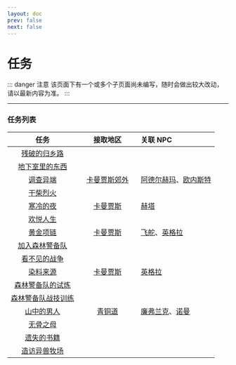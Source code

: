 ```yaml
---
layout: doc
prev: false
next: false
---
```


# 任务

::: danger 注意
该页面下有一个或多个子页面尚未编写，随时会做出较大改动，请以最新内容为准。
:::

---

### 任务列表

| 任务 | 接取地区 | 关联 NPC |
| :-: | :-: | :-- |
| [残破的归乡路](/chs/quest/save_poor_daughter/) |
| [地下室里的东西](/chs/quest/basement_things/) |
| [调查异端](/chs/quest/investigate_cult/) | [卡曼贾斯郊外](#/) | [阿德尔赫玛](#/)、[欧内斯特](#/) |
| [干柴烈火](/chs/quest/find_guy/) |
| [寒冷的夜](/chs/quest/cold_night/) | [卡曼贾斯](#/) | [赫塔](#/) |
| [欢悦人生](/chs/quest/happy_life/) |
| [黄金项链](/chs/quest/gold_necklace/) | [卡曼贾斯](#/) | [飞舵](#/)、[英格拉](#/) |
| [加入森林警备队](/chs/quest/forest_squad_join/) |
| [看不见的战争](/chs/quest/exchange_prisoner/) |
| [染料来源](/chs/quest/collect_purple_flower/) | [卡曼贾斯](#/) | [英格拉](#/) |
| [森林警备队的试炼](/chs/quest/forest_squad_final_training/) |
| [森林警备队战技训练](/chs/quest/forest_squad_training/) |
| [山中的男人](/chs/quest/investigate_fat/) | [青铜道](#/) | [廉弗兰克](#/)、[诺曼](#/) |
| [无骨之母](/chs/quest/feed_boneless/) |
| [遗失的书籍](/chs/quest/lost_book/) |
| [造访异兽牧场](/chs/quest/visit_ranch/) |

<style type="text/css">
  img {max-width: 72px; max-height: 72px; margin: 0 auto;}
  th {min-width: 120px}
</style>
